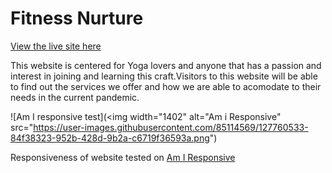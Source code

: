 # Fitness Nurture

[View the live site here](https://ibrahimali31.github.io/fitness-nurture/)

This website is centered for Yoga lovers and anyone that has a passion and interest 
in joining and learning this craft.Visitors to this website will be able to find out 
the services we offer and how we are able to acomodate to their needs in the current 
pandemic.


![Am I responsive test](<img width="1402" alt="Am i Responsive" src="https://user-images.githubusercontent.com/85114569/127760533-84f38323-952b-428d-9b2a-c6719f36593a.png")

Responsiveness of website tested on [Am I Responsive](http://ami.responsivedesign.is/)


